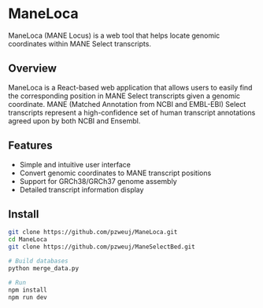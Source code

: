 # ManeLoca

ManeLoca (MANE Locus) is a web tool that helps locate genomic coordinates within MANE Select transcripts.

## Overview

ManeLoca is a React-based web application that allows users to easily find the corresponding position in MANE Select transcripts given a genomic coordinate. MANE (Matched Annotation from NCBI and EMBL-EBI) Select transcripts represent a high-confidence set of human transcript annotations agreed upon by both NCBI and Ensembl.

## Features

- Simple and intuitive user interface
- Convert genomic coordinates to MANE transcript positions
- Support for GRCh38/GRCh37 genome assembly
- Detailed transcript information display

## Install

```bash
git clone https://github.com/pzweuj/ManeLoca.git
cd ManeLoca
git clone https://github.com/pzweuj/ManeSelectBed.git

# Build databases
python merge_data.py

# Run
npm install
npm run dev
```


